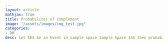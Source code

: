 ```yaml
---
layout: article
mathjax: true
title: Probabilites of Complement
image: "/assets/images/img_test.jpg"
categories:
- DM
desc: Let $E$ be an Event in sample space Sample Space $S$ then probability of Set Complement of $E$ ($\bar{E}$) is

































































































































































































































































































































































 
imagealt: 
---
```


Let $E$ be an [Event]({% post_url 2020-11-14-event %}) in sample space [Sample Space]({% post_url 2020-11-13-sample-space %}) $S$ then probability of [Set Complement]({% post_url 2020-05-15-set-complement %}) of $E$ ($\bar{E}$) is

































































































































































































































































































































































$$p(\bar{E}) = 1 - p(E)$$
































































































































































































































































































































































